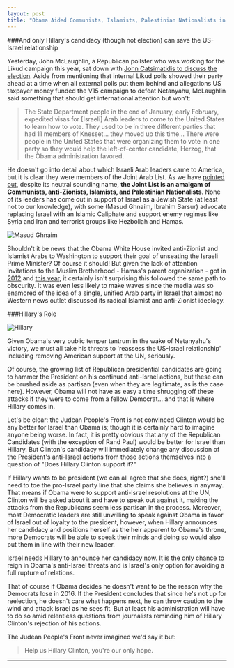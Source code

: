```yaml
---
layout: post
title: "Obama Aided Communists, Islamists, Palestinian Nationalists in Elections"
---
```


###And only Hillary's candidacy (though not election) can save the US-Israel relationship

Yesterday, John McLaughlin, a Republican pollster who was working for the Likud campaign this year, sat down with [John Catsimatidis to discuss the election](https://soundcloud.com/catsroundtable/3-22-15-cats-roundtable-national). Aside from mentioning that internal Likud polls showed their party ahead at a time when all external polls put them behind and allegations US taxpayer money funded the V15 campaign to defeat Netanyahu, McLaughlin said something that should get international attention but won't:

>The State Department people in the end of January, early February, expedited visas for [Israeli] Arab leaders to come to the United States to learn how to vote. They used to be in three different parties that had 11 members of Knesset… they moved up this time… There were people in the United States that were organizing them to vote in one party so they would help the left-of-center candidate, Herzog, that the Obama administration favored.

He doesn't go into detail about which Israeli Arab leaders came to America, but it is clear they were members of the Joint Arab List. As we have [pointed out](http://judeanpf.com/2015/03/15/Why-Arab-Parties-are-never-in-governing-coalitions/), despite its neutral sounding name, **the Joint List is an amalgam of Communists, anti-Zionists, Islamists, and Palestinian Nationalists**. None of its leaders has come out in support of Israel as a Jewish State (at least not to our knowledge), with some (Masud Ghnaim, Ibrahim Sarsur) advocate replacing Israel with an Islamic Caliphate and support enemy regimes like Syria and Iran and terrorist groups like Hezbollah and Hamas.

![Masud Ghnaim](https://i.imgur.com/W4Pkqax.jpg)

Shouldn't it be news that the Obama White House invited anti-Zionist and Islamist Arabs to Washington to support their goal of unseating the Israeli Prime Minister? Of course it should! But given the lack of attention invitations to the Muslim Brotherhood - Hamas's parent organization - got in [2012](http://www.politico.com/politico44/2012/04/muslim-brotherhood-delegation-meets-with-white-house-119647.html) and [this year](http://www.clarionproject.org/analysis/obama-meets-us-muslim-brotherhood-leaders), it certainly isn't surprising this followed the same path to obscurity. It was even less likely to make waves since the media was so enamored of the idea of a single, unified Arab party in Israel that almost no Western news outlet discussed its radical Islamist and anti-Zionist ideology.

###Hillary's Role

![Hillary](https://i.imgur.com/myxqKYR.jpg)

Given Obama's very public temper tantrum in the wake of Netanyahu's victory, we must all take his threats to 'reassess the US-Israel relationship' including removing American support at the UN, seriously.

Of course, the growing list of Republican presidential candidates are going to hammer the President on his continued anti-Israel actions, but these can be brushed aside as partisan (even when they are legitimate, as is the case here). However, Obama will not have as easy a time shrugging off these attacks if they were to come from a fellow Democrat... and that is where Hillary comes in.

Let's be clear: the Judean People's Front is not convinced Clinton would be any better for Israel than Obama is; though it is certainly hard to imagine anyone being worse. In fact, it is pretty obvious that any of the Republican Candidates (with the exception of Rand Paul) would be better for Israel than Hillary. But Clinton's candidacy will immediately change any discussion of the President's anti-Israel actions from those actions themselves into a question of "Does Hillary Clinton support it?"

If Hillary wants to be president (we can all agree that she does, right?) she'll need to toe the pro-Israel party line that she claims she believes in anyway. That means if Obama were to support anti-Israel resolutions at the UN, Clinton will be asked about it and have to speak out against it, making the attacks from the Republicans seem less partisan in the process. Moreover, most Democratic leaders are still unwilling to speak against Obama in favor of Israel out of loyalty to the president, however, when Hillary announces her candidacy and positions herself as the heir apparent to Obama's throne, more Democrats will be able to speak their minds and doing so would also put them in line with their new leader.

Israel needs Hillary to announce her candidacy now. It is the only chance to reign in Obama's anti-Israel threats and is Israel's only option for avoiding a full rupture of relations.

That of course if Obama decides he doesn't want to be the reason why the Democrats lose in 2016. If the President concludes that since he's not up for reelection, he doesn't care what happens next, he can throw caution to the wind and attack Israel as he sees fit. But at least his administration will have to do so amid relentless questions from journalists reminding him of Hillary Clinton's rejection of his actions.

The Judean People's Front never imagined we'd say it but:

>Help us Hillary Clinton, you're our only hope.

____

